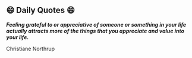 ## 😄 Daily Quotes 😄

_**Feeling grateful to or appreciative of someone or something in your life actually attracts more of the things that you appreciate and value into your life.**_

Christiane Northrup

